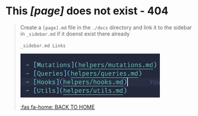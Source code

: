 # This _[page]_ does not exist - 404

> Create a `[page].md` file in the `./docs` directory and link it to the sidebar in `_sidebar.md` if it doenst exist there already
>
> `_sidebar.md Links`
>
> ![Sidebar](_media/img.png)
>
> [:fas fa-home: BACK TO HOME](index.md)
